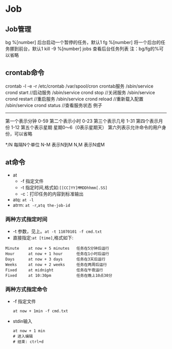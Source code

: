 # Job
## Job管理
bg %[number] 后台启动一个暂停的任务，默认1
fg %[number] 将一个后台的任务挪到前台，默认1
kill -9 %[number]
jobs 查看后台任务列表
注：bg/fg的%可以省略

## crontab命令
crontab -l -e -r
/etc/crontab
/var/spool/cron
crontab服务
/sbin/service crond start    //启动服务
/sbin/service crond stop     //关闭服务
/sbin/service crond restart  //重启服务
/sbin/service crond reload   //重新载入配置
/sbin/service crond status   //查看服务状态 
例子
* * * * *
第一个表示分钟 0-59
第二个表示小时 0-23
第三个表示几号 1-31
第四个表示月份 1-12
第五个表示星期 星期0～6（0表示星期天） 
第六列表示允许命令的用户身份，可以省略

*/N 每隔N个单位
N-M 表示N到M
N,M 表示N或M

## at命令
- at
  - -f 指定文件
  - -t 指定时间,格式如:`[[CC]YY]MMDDhhmm[.SS]`
  - -c：打印任务的内容到标准输出
- atq: `at -l`
- atrm: `at -r`,`atq the-job-id`
### 两种方式指定时间
- -t 参数，见上。`at -t 11070101 -f cmd.txt`
- 直接指定:`at [time]`,格式如下:
```
Minute    at now + 5 minutes   任务在5分钟后运行
Hour      at now + 1 hour      任务在1小时后运行
Days      at now + 3 days      任务在3天后运行
Weeks     at now + 2 weeks     任务在两周后运行
Fixed     at midnight          任务在午夜运行
Fixed     at 10:30pm           任务在晚上10点30分
```
### 两种方式指定命令
- -f 指定文件
    ```
    at now + 1min -f cmd.txt
    ```
- stdin输入
    ```
    at now + 1 min
    # 进入编辑
    # 结束: ctrl+d
    ```
